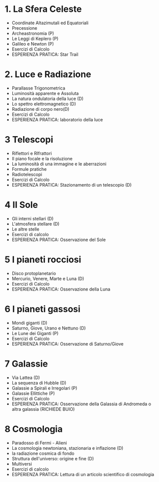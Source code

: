 # 1. La Sfera Celeste

- Coordinate Altazimutali ed Equatoriali
- Precessione
- Archeastronomia (P)
- Le Leggi di Keplero (P)
- Galileo e Newton (P)
- Esercizi di Calcolo
- ESPERIENZA PRATICA: Star Trail 

# 2. Luce e Radiazione

- Parallasse Trigonometrica
- Luminosità apparente e Assoluta
- La natura ondulatoria della luce (D)
- Lo spettro elettromagnetico (D)
- Radiazione di corpo nero(D)
- Esercizi di Calcolo
- ESPERIENZA PRATICA: laboratorio della luce

# 3 Telescopi

- Riflettori e RIfrattori
- Il piano focale e la risoluzione
- La luminosità di una immagine e le aberrazioni
- Formule pratiche
- Radiotelescopi
- Esercizi di Calcolo
- ESPERIENZA PRATICA: Stazionamento di un telescopio (D)

# 4 Il Sole
- Gli interni stellari (D)
- L'atmosfera stellare (D)
- Le altre stelle
- Esercizi di calcolo
- ESPERIENZA PRATICA: Osservazione del Sole

# 5 I pianeti rocciosi

- Disco protoplanetario
- Mercurio, Venere, Marte e Luna  (D)
- Esercizi di Calcolo
- ESPERIENZA PRATICA: Osservazione della Luna

# 6 I pianeti gassosi
- Mondi giganti  (D)
- Saturno, Giove, Urano e Nettuno  (D)
- Le Lune dei Giganti (P)
- Esercizi di Calcolo
- ESPERIENZA PRATICA: Osservazione di Saturno/Giove

# 7 Galassie
- Via Lattea  (D)
- La sequenza di Hubble  (D)
- Galassie a Spirali e Irregolari (P)
- Galassie Ellittiche (P)
- Esercizi di Calcolo
- ESPERIENZA PRATICA: Osservazione della Galassia di Andromeda o altra galassia (RICHIEDE BUIO)

# 8 Cosmologia
- Paradosso di Fermi - Alieni
- La cosmologia newtoniana, stazionaria e inflazione (D)
- la radiazione cosmica di fondo
- Struttura dell'universo: origine e fine  (D)
- Multiversi
- Esercizi di calcolo
- ESPERIENZA PRATICA: Lettura di un articolo scientifico di cosmologia
 